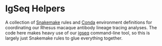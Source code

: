# IgSeq Helpers

A collection of [Snakemake] rules and [Conda] environment definitions for
coordinating our Rhesus macaque antibody lineage tracing analyses.  The code
here makes heavy use of our [igseq] command-line tool, so this is largely just
Snakemake rules to glue everything together.

[Snakemake]: https://snakemake.readthedocs.io
[Conda]: https://conda.io
[igseq]: https://github.com/shawhahnlab/igseq
